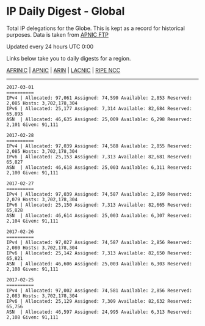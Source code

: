 # IP Daily Digest - Global

Total IP delegations for the Globe. This is kept as a record for historical purposes. Data is taken from [APNIC FTP](https://ftp.apnic.net/)

Updated every 24 hours UTC 0:00

Links below take you to daily digests for a region.

[AFRINIC](./archives/AFRINIC/) | [APNIC](./archives/APNIC/) | [ARIN](./archives/ARIN/) | [LACNIC](./archives/LACNIC/) | [RIPE NCC](./archives/RIPE_NCC/)

---

```
2017-03-01
==========
IPv4 | Allocated: 97,061 Assigned: 74,590 Available: 2,853 Reserved: 2,085 Hosts: 3,702,178,304
IPv6 | Allocated: 25,177 Assigned: 7,314 Available: 82,684 Reserved: 65,893
ASN  | Allocated: 46,635 Assigned: 25,009 Available: 6,298 Reserved: 2,101 Given: 91,111
```

```
2017-02-28
==========
IPv4 | Allocated: 97,039 Assigned: 74,588 Available: 2,855 Reserved: 2,085 Hosts: 3,702,178,304
IPv6 | Allocated: 25,153 Assigned: 7,313 Available: 82,681 Reserved: 65,827
ASN  | Allocated: 46,618 Assigned: 25,003 Available: 6,311 Reserved: 2,100 Given: 91,111
```

```
2017-02-27
==========
IPv4 | Allocated: 97,039 Assigned: 74,587 Available: 2,859 Reserved: 2,079 Hosts: 3,702,178,304
IPv6 | Allocated: 25,150 Assigned: 7,313 Available: 82,665 Reserved: 65,828
ASN  | Allocated: 46,614 Assigned: 25,003 Available: 6,307 Reserved: 2,104 Given: 91,111
```

```
2017-02-26
==========
IPv4 | Allocated: 97,027 Assigned: 74,587 Available: 2,856 Reserved: 2,080 Hosts: 3,702,178,304
IPv6 | Allocated: 25,142 Assigned: 7,313 Available: 82,650 Reserved: 65,821
ASN  | Allocated: 46,606 Assigned: 25,003 Available: 6,303 Reserved: 2,108 Given: 91,111
```

```
2017-02-25
==========
IPv4 | Allocated: 97,002 Assigned: 74,581 Available: 2,856 Reserved: 2,083 Hosts: 3,702,178,304
IPv6 | Allocated: 25,129 Assigned: 7,309 Available: 82,632 Reserved: 65,756
ASN  | Allocated: 46,597 Assigned: 24,995 Available: 6,313 Reserved: 2,108 Given: 91,111
```